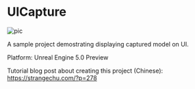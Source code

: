# UICapture

![pic](https://i2.wp.com/strangechu.com/wp-content/uploads/2022/03/ezgif-1-4f19521b48.gif)

A sample project demostrating displaying captured model on UI.

Platform: Unreal Engine 5.0 Preview

Tutorial blog post about creating this project (Chinese): https://strangechu.com/?p=278
